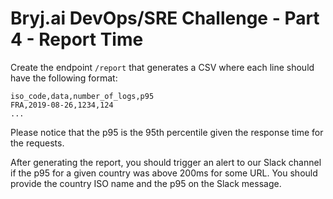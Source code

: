 # Bryj.ai DevOps/SRE Challenge - Part 4 - Report Time

Create the endpoint `/report` that generates a CSV where each line should have the following format:

```
iso_code,data,number_of_logs,p95
FRA,2019-08-26,1234,124
...
```

Please notice that the p95 is the 95th percentile given the response time for the requests. 

After generating the report, you should trigger an alert to our Slack channel if the p95 for a given country was above 200ms for some URL. 
You should provide the country ISO name and the p95 on the Slack message. 
